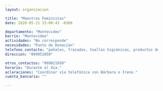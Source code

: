 ```yaml
---
layout: organizacion

title: "Maestras Feministas"
date: 2020-05-21 15:09:43 -0300

departamento: "Montevideo"
barrio: "Montevideo"
actividades: "No corresponde"
necesidades: "Punto de Donación"
telefono_contacto: "pañales, frazadas, toallas higiénicas, productos de limpieza y aseo personal, alimentos no perecederos."
direccion: "099951050"

otros_contactos: "099821950"
horario: "Durante el día."
aclaraciones: "Coordinar vía telefónica con Bárbara o Irene."
cuenta_bancaria: ""

---
```

